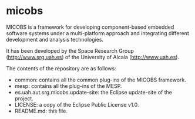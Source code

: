 micobs
======

MICOBS is a framework for developing component-based embedded software systems
under a multi-platform approach and integrating different development and
analysis technologies.

It has been developed by the Space Research Group (http://www.srg.uah.es) 
of the University of Alcala (http://www.uah.es).

The contents of the repository are as follows:

- common: contains all the common plug-ins of the MICOBS framework.
- mesp: contains all the plug-ins of the MESP.
- es.uah.aut.srg.micobs.update-site: the Eclipse update-site of the project.
- LICENSE: a copy of the Eclipse Public License v1.0.
- README.md: this file.


